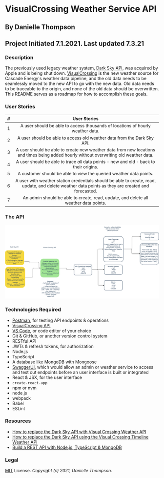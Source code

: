 # VisualCrossing Weather Service API

## By Danielle Thompson

## Project Initiated 7.1.2021. Last updated 7.3.21

### Description

The previously used legacy weather system, [Dark Sky API](https://darksky.net/dev), was acquired by Apple and is being shut down. [VisualCrossing](https://www.visualcrossing.com/weather-api) is the new weather source for Cascade Energy's weather data pipeline, and the old data needs to be seamlessly moved to the new API to go with the new data. Old data needs to be traceable to the origin, and none of the old data should be overwritten. This README serves as a roadmap for how to accomplish these goals.

### User Stories

| #  	|  User Stories 	|
|:-:	|:-:	|
|  1 	|  A user should be able to access thousands of locations of hourly weather data. 	|
|  2 	|  A user should be able to access old weather data from the Dark Sky API. 	|
|  3 	|  A user should be able to create new weather data from new locations and times being added hourly without overwriting old weather data. 	|
|  4 	|  A user should be able to trace _all_ data points - new and old - back to their origins. 	|
|  5 	|  A customer should be able to view the queried weather data points. 	|
|  6 	|  A user with weather station credentials should be able to create, read, update, and delete weather data points as they are created and forecasted. 	|
|  7 	|  An admin should be able to create, read, update, and delete all weather data points. 	|

### The API

![DarkSky API to Visual Crossing Flowchart](assets/DarkSkyAPI_to_VisualCrossing.png "DarkSky API to VisualCrossing")

### Technologies Required

- [Postman](https://www.postman.com/), for testing API endpoints & operations
- [VisualCrossing API](https://www.visualcrossing.com/)
- [VS Code](https://code.visualstudio.com/), or code editor of your choice
- Git & GitHub, or another version control system
- RESTful API
- JWTs & refresh tokens, for authorization
- Node.js
- TypeScript
- A database like MongoDB with Mongoose
- [SwaggerUI](https://swagger.io/), which would allow an admin or weather service to access and test out endpoints before an user interface is built or integrated
- React & JSX, for the user interface
- `create-react-app`
- npm or nvm
- node.js
- webpack
- Babel
- ESLint

### Resources

- [How to replace the Dark Sky API with Visual Crossing Weather API](https://www.visualcrossing.com/resources/documentation/weather-api/how-to-replace-the-dark-sky-api/)
- [How to replace the Dark Sky API using the Visual Crossing Timeline Weather API](https://www.visualcrossing.com/resources/blog/how-to-replace-the-dark-sky-api-using-the-visual-crossing-timeline-weather-api/)
- [Build a REST API with Node.js, TypeScript & MongoDB](https://tomanagle.medium.com/build-a-rest-api-with-node-js-typescript-mongodb-b6c898d70d61)

### Legal

[MIT](https://opensource.org/licenses/MIT) License. _Copyright (c) 2021, Danielle Thompson_.
